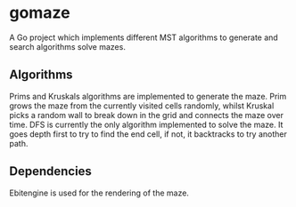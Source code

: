 # gomaze
A Go project which implements different MST algorithms to generate and search algorithms solve mazes.

## Algorithms
Prims and Kruskals algorithms are implemented to generate the maze. Prim grows the maze from the currently visited cells randomly, whilst Kruskal picks a random wall to break down in the grid and connects the maze over time.
DFS is currently the only algorithm implemented to solve the maze. It goes depth first to try to find the end cell, if not, it backtracks to try another path. 

## Dependencies
Ebitengine is used for the rendering of the maze. 
